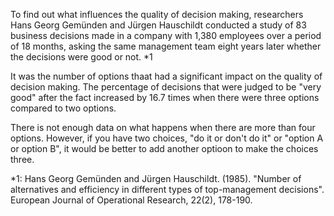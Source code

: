 
To find out what influences the quality of decision making, researchers Hans Georg Gemünden and Jürgen Hauschildt conducted a study of 83 business decisions made in a company with 1,380 employees over a period of 18 months, asking the same management team eight years later whether the decisions were good or not. *1

It was the number of options thaat had a significant impact on the quality of decision making. The percentage of decisions that were judged to be "very good" after the fact increased by 16.7 times when there were three options compared to two options.

There is not enough data on what happens when there are more than four options. However, if you have two choices, "do it or don't do it" or "option A or option B", it would be better to add another optioon to make the choices three.

*1: Hans Georg Gemünden and Jürgen Hauschildt. (1985). "Number of alternatives and efficiency in different types of top-management decisions". European Journal of Operational Research, 22(2), 178-190.

